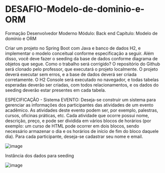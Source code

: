# DESAFIO-Modelo-de-dominio-e-ORM
Formação Desenvolvedor Moderno Módulo: Back end Capítulo: Modelo de domínio e ORM

Criar um projeto no Spring Boot com Java e banco de dados H2, e implementar o modelo
conceitual conforme especificação a seguir. Além disso, você deve fazer o seeding da base de dados
conforme diagrama de objetos que segue.
Como o trabalho será corrigido?
O repositório do Github será clonado pelo professor, que executará o projeto localmente. O projeto
deverá executar sem erros, e a base de dados deverá ser criada corretamente. O H2 Console será
executado no navegador, e todas tabelas esperadas deverão ser criadas, com todos relacionamentos, e
os dados do seeding deverão estar presentes em cada tabela.

ESPECIFICAÇÃO - Sistema EVENTO:
Deseja-se construir um sistema para gerenciar as informações dos participantes das atividades de um
evento acadêmico. As atividades deste evento podem ser, por exemplo, palestras, cursos, oficinas
práticas, etc. Cada atividade que ocorre possui nome, descrição, preço, e pode ser dividida em vários
blocos de horários (por exemplo: um curso de HTML pode ocorrer em dois blocos, sendo necessário
armazenar o dia e os horários de início de fim do bloco daquele dia). Para cada participante, deseja-se
cadastrar seu nome e email.


![image](https://github.com/user-attachments/assets/9417ecc8-4d31-4c1b-8b0c-c36b13f72a4d)


Instância dos dados para seeding


![image](https://github.com/user-attachments/assets/39986667-a0ac-45c5-94a8-e9dea73abd56)
